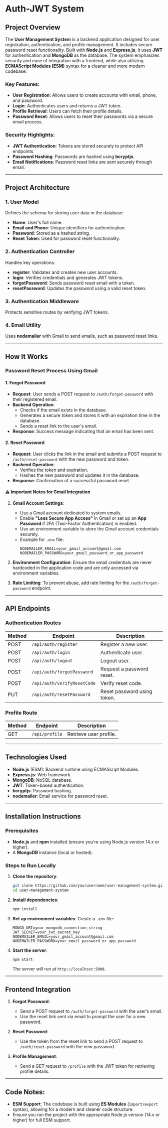 # Auth-JWT System 

## Project Overview

The **User Management System** is a backend application designed for user registration, authentication, and profile management. It includes secure password reset functionality. Built with **Node.js** and **Express.js**, it uses **JWT** for authentication and **MongoDB** as the database. The system emphasizes security and ease of integration with a frontend, while also utilizing **ECMAScript Modules (ESM)** syntax for a cleaner and more modern codebase.

### Key Features:
- **User Registration**: Allows users to create accounts with email, phone, and password.
- **Login**: Authenticates users and returns a JWT token.
- **Profile Retrieval**: Users can fetch their profile details.
- **Password Reset**: Allows users to reset their passwords via a secure email process.

### Security Highlights:
- **JWT Authentication**: Tokens are stored securely to protect API endpoints.
- **Password Hashing**: Passwords are hashed using **bcryptjs**.
- **Email Notifications**: Password reset links are sent securely through email.

---

## Project Architecture

### 1. **User Model**
Defines the schema for storing user data in the database:
- **Name**: User's full name.
- **Email and Phone**: Unique identifiers for authentication.
- **Password**: Stored as a hashed string.
- **Reset Token**: Used for password reset functionality.

### 2. **Authentication Controller**
Handles key operations:
- **register**: Validates and creates new user accounts.
- **login**: Verifies credentials and generates JWT tokens.
- **forgotPassword**: Sends password reset email with a token.
- **resetPassword**: Updates the password using a valid reset token.

### 3. **Authentication Middleware**
Protects sensitive routes by verifying JWT tokens.

### 4. **Email Utility**
Uses **nodemailer** with Gmail to send emails, such as password reset links.

---

## How It Works

### **Password Reset Process Using Gmail**

#### 1. Forgot Password
- **Request**: User sends a POST request to `/auth/forgot-password` with their registered email.
- **Backend Operation**:
  - Checks if the email exists in the database.
  - Generates a secure token and stores it with an expiration time in the database.
  - Sends a reset link to the user's email.
- **Response**: Success message indicating that an email has been sent.

#### 2. Reset Password
- **Request**: User clicks the link in the email and submits a POST request to `/auth/reset-password` with the new password and token.
- **Backend Operation**:
  - Verifies the token and expiration.
  - Hashes the new password and updates it in the database.
- **Response**: Confirmation of a successful password reset.

#### ⚠️ **Important Notes for Gmail Integration**
1. **Gmail Account Settings**:
   - Use a Gmail account dedicated to system emails.
   - Enable **"Less Secure App Access"** in Gmail or set up an **App Password** if 2FA (Two-Factor Authentication) is enabled.
   - Use an environment variable to store the Gmail account credentials securely.
   - Example for `.env` file:
     ```env
     NODEMAILER_EMAIL=your_gmail_account@gmail.com
     NODEMAILER_PASSWORD=your_gmail_password_or_app_password
     ```

2. **Environment Configuration**:
   Ensure the email credentials are never hardcoded in the application code and are only accessed via environment variables.

3. **Rate Limiting**:
   To prevent abuse, add rate limiting for the `/auth/forgot-password` endpoint.

---

## API Endpoints

### **Authentication Routes**
| Method | Endpoint                    | Description                   |
|--------|-----------------------------|-------------------------------|
| POST   | `/api/auth/register`        | Register a new user.          |
| POST   | `/api/auth/login`           | Authenticate user.            |
| POST   | `/api/auth/logout`          | Logout user.                  |
| POST   | `/api/auth/forgotPassword`  | Request a password reset.     |
| POST   | `/api/auth/verifyResetCode` | Verify reset code.            |
| PUT    | `/api/auth/resetPassword`   | Reset password using token.   |

### **Profile Route**
| Method | Endpoint                 | Description                   |
|--------|--------------------------|-------------------------------|
| GET    | `/api/profile`            | Retrieve user profile.        |

---

## Technologies Used
- **Node.js** (ESM): Backend runtime using ECMAScript Modules.
- **Express.js**: Web framework.
- **MongoDB**: NoSQL database.
- **JWT**: Token-based authentication.
- **bcryptjs**: Password hashing.
- **nodemailer**: Email service for password reset.

---

## Installation Instructions

### Prerequisites
- **Node.js** and **npm** installed (ensure you're using Node.js version 14.x or higher).
- A **MongoDB** instance (local or hosted).

### Steps to Run Locally
1. **Clone the repository**:
   ```bash
   git clone https://github.com/yourusername/user-management-system.git
   cd user-management-system
   ```

2. **Install dependencies**:
   ```bash
   npm install
   ```

3. **Set up environment variables**:
   Create a `.env` file:
   ```env
   MONGO_URI=your_mongodb_connection_string
   JWT_SECRET=your_jwt_secret_key
   NODEMAILER_EMAIL=your_gmail_account@gmail.com
   NODEMAILER_PASSWORD=your_email_password_or_app_password
   ```

4. **Start the server**:
   ```bash
   npm start
   ```

   The server will run at `http://localhost:5000`.

---

## Frontend Integration
1. **Forgot Password**:
   - Send a POST request to `/auth/forgot-password` with the user’s email.
   - Use the reset link sent via email to prompt the user for a new password.

2. **Reset Password**:
   - Use the token from the reset link to send a POST request to `/auth/reset-password` with the new password.

3. **Profile Management**:
   - Send a GET request to `/profile` with the JWT token for retrieving profile details.

---

## Code Notes:
- **ESM Support**: The codebase is built using **ES Modules** (`import/export` syntax), allowing for a modern and cleaner code structure.
- Ensure you run the project with the appropriate Node.js version (14.x or higher) for full ESM support.
